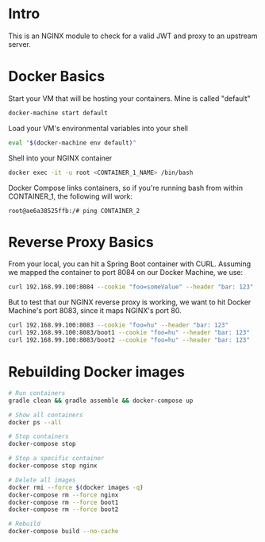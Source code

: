 # Intro
This is an NGINX module to check for a valid JWT and proxy to an upstream server.

# Docker Basics
Start your VM that will be hosting your containers. Mine is called "default"
```bash
docker-machine start default
```

Load your VM's environmental variables into your shell 
```bash
eval "$(docker-machine env default)"
```

Shell into your NGINX container
```bash
docker exec -it -u root <CONTAINER_1_NAME> /bin/bash
```

Docker Compose links containers, so if you're running bash from within CONTAINER_1, the following will work:
```
root@ae6a38525ffb:/# ping CONTAINER_2
```

# Reverse Proxy Basics
From your local, you can hit a Spring Boot container with CURL. 
Assuming we mapped the container to port 8084 on our Docker Machine, we use:
```bash
curl 192.168.99.100:8084 --cookie "foo=someValue" --header "bar: 123"
```

But to test that our NGINX reverse proxy is working, we want to hit Docker Machine's port 8083, since it maps NGINX's port 80.
```bash
curl 192.168.99.100:8083 --cookie "foo=hu" --header "bar: 123"
curl 192.168.99.100:8083/boot1 --cookie "foo=hu" --header "bar: 123"
curl 192.168.99.100:8083/boot2 --cookie "foo=hu" --header "bar: 123"
```

# Rebuilding Docker images
```bash
# Run containers
gradle clean && gradle assemble && docker-compose up

# Show all containers
docker ps --all

# Stop containers
docker-compose stop

# Stop a specific container
docker-compose stop nginx

# Delete all images
docker rmi --force $(docker images -q) 
docker-compose rm --force nginx
docker-compose rm --force boot1
docker-compose rm --force boot2

# Rebuild
docker-compose build --no-cache
```
